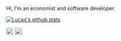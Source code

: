 Hi, I'm an economist and software developer.

[![Lucas's github stats](https://github-readme-stats.vercel.app/api?username=lucascr91)](https://github.com/anuraghazra/github-readme-stats)

<p align="center">

<a href="https://www.linkedin.com/in/lucas-cavalcanti-rodrigues-4b3b9514b/" target="blank"><img align="center" src="https://cdn.jsdelivr.net/npm/simple-icons@3.0.1/icons/linkedin.svg" alt="lucas" height="20" width="20" /></a>
<a href="https://pt.stackoverflow.com/users/136394/lucas?tab=profile" target="blank"><img align="center" src="https://cdn.jsdelivr.net/npm/simple-icons@3.0.1/icons/stackoverflow.svg" alt="lucas" height="20" width="20" /></a>
